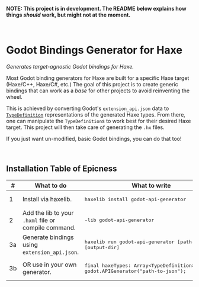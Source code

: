 **NOTE: This project is in development. The README below explains how things *should* work, but might not at the moment.**

&nbsp;

# Godot Bindings Generator for Haxe

_Generates target-agnostic Godot bindings for Haxe._

Most Godot binding generators for Haxe are built for a specific Haxe target (Haxe/C++, Haxe/C#, etc.) The goal of this project is to create generic bindings that can work as a *base* for other projects to avoid reinventing the wheel.

This is achieved by converting Godot's `extension_api.json` data to [`TypeDefinition`](https://api.haxe.org/haxe/macro/TypeDefinition.html) representations of the generated Haxe types. From there, one can manipulate the `TypeDefinition`s to work best for their desired Haxe target. This project will then take care of generating the `.hx` files.

If you just want un-modified, basic Godot bindings, you can do that too!

&nbsp;

## Installation Table of Epicness
| # | What to do | What to write |
| - | ------ | ------ |
| 1 | Install via haxelib. | <pre>haxelib install godot-api-generator</pre> |
| 2 | Add the lib to your `.hxml` file or compile command. | <pre lang="hxml">-lib godot-api-generator</pre> |
| 3a | Generate bindings using `extension_api.json`. | <pre>haxelib run godot-api-generator [path-to-json] [output-dir]</pre> |
| 3b | OR use in your own generator. | <pre lang="haxe">final haxeTypes: Array&lt;TypeDefinition&gt; = godot.APIGenerator("path-to-json");</pre> |
